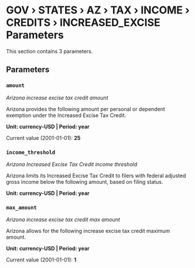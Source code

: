 # GOV › STATES › AZ › TAX › INCOME › CREDITS › INCREASED_EXCISE Parameters

This section contains 3 parameters.

## Parameters

### `amount`
*Arizona increase excise tax credit amount*

Arizona provides the following amount per personal or dependent exemption under the Increased Excise Tax Credit.

**Unit: currency-USD | Period: year**

Current value (2001-01-01): **25**


### `income_threshold`
*Arizona Increased Excise Tax Credit income threshold*

Arizona limits its Increased Excise Tax Credit to filers with federal adjusted gross income below the following amount, based on filing status.

**Unit: currency-USD | Period: year**


### `max_amount`
*Arizona increase excise tax credit max amount*

Arizona allows for the following increase excise tax credit maximum amount.

**Unit: currency-USD | Period: year**

Current value (2001-01-01): **1**

